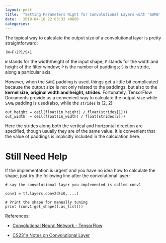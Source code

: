 ```yaml
---
layout: post
title:  "Setting Parameters Right for Convolutional Layers with 'SAME' Padding"
date:   2018-04-16 22:03:33 +0800
categories: 
---
```


The typical way to calculate the output size of a convolutional layer is pretty straightforward:

```
(W−F+2P)/S+1
```

`W` stands for the width/height of the input shape;
`F` stands for the width and height of the filter window;
`P` is the number of paddings;
`S` is the stride, along a particular axis.

However, when the `SAME` padding is used, things get a little bit complicated because the output size is not only related to the paddings, but also to the **kernel size, original width and height, strides**. Fortunately, TensorFlow Documents provide us a convenient way to calculate the output size while `SAME` padding is used(also, while the `strides` is [2, 2]:

```
out_height = ceil(float(in_height) / float(strides[1]))
out_width  = ceil(float(in_width) / float(strides[2]))
```

Here the strides along both the vertical and horizontal direction are specified, though usually they are of the same value. It is convenient that the value of paddings is implicitly included in the calculation here.

# Still Need Help

If the implementation is urgent and you have no idea how to calculate the shape, just try the following line after the convolutional layer:
```
# say the convolutional layer you implemented is called conv1

conv1 = tf.layers.conv2d(x0, ...)

# Print the shape for manually tuning
print (conv1.get_shape().as_list())
```


References:

- [Convolutional Neural Network - TensorFlow](https://www.tensorflow.org/api_guides/python/nn#Convolution)

- [CS231n Notes on Convolutional Layer](https://cs231n.github.io/convolutional-networks/#conv)